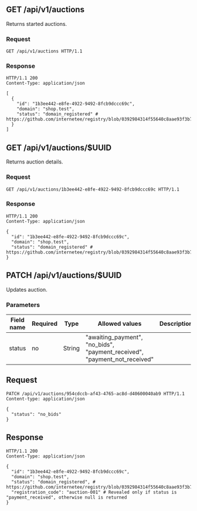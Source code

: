 ## GET /api/v1/auctions
Returns started auctions.

### Request
```
GET /api/v1/auctions HTTP/1.1
```

### Response
```
HTTP/1.1 200
Content-Type: application/json

[
  {
    "id": "1b3ee442-e8fe-4922-9492-8fcb9dccc69c",
    "domain": "shop.test",
    "status": "domain_registered" # https://github.com/internetee/registry/blob/0392984314f55640c8aae93f3b75b488d84ba73b/app/models/auction.rb#L2
  }
]
```

## GET /api/v1/auctions/$UUID
Returns auction details.

### Request
```
GET /api/v1/auctions/1b3ee442-e8fe-4922-9492-8fcb9dccc69c HTTP/1.1
```

### Response
```
HTTP/1.1 200
Content-Type: application/json

{
  "id": "1b3ee442-e8fe-4922-9492-8fcb9dccc69c",
  "domain": "shop.test",
  "status": "domain_registered" # https://github.com/internetee/registry/blob/0392984314f55640c8aae93f3b75b488d84ba73b/app/models/auction.rb#L2
}
```

## PATCH /api/v1/auctions/$UUID
Updates auction.

### Parameters
| Field name | Required | Type    | Allowed values                                              | Description              |
| ---------- | -------- | ----    | --------------                                              | -----------              |
| status     | no       | String  | "awaiting_payment", "no_bids", "payment_received", "payment_not_received"

## Request
```
PATCH /api/v1/auctions/954cdccb-af43-4765-ac8d-d40600040ab9 HTTP/1.1
Content-type: application/json

{
  "status": "no_bids"
}
```

## Response
```
HTTP/1.1 200
Content-Type: application/json

{
  "id": "1b3ee442-e8fe-4922-9492-8fcb9dccc69c",
  "domain": "shop.test",
  "status": "domain_registered", # https://github.com/internetee/registry/blob/0392984314f55640c8aae93f3b75b488d84ba73b/app/models/auction.rb#L2
  "registration_code": "auction-001" # Revealed only if status is "payment_received", otherwise null is returned
}
```
